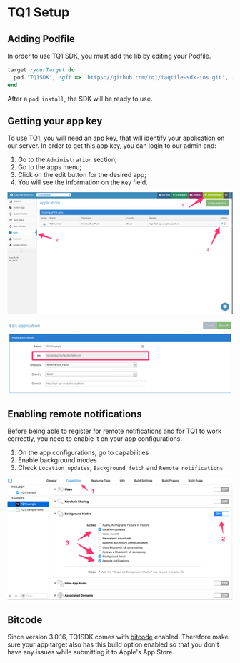 # TQ1 Setup

## Adding Podfile
In order to use TQ1 SDK, you must add the lib by editing your Podfile.

```ruby
target :yourTarget do
  pod 'TQ1SDK', :git => 'https://github.com/tq1/taqtile-sdk-ios.git', :tag => '3.0.13-no-tracking'
end
```

After a `pod install`, the SDK will be ready to use.

## Getting your app key
To use TQ1, you will need an app key, that will identify your application on our server. In order to get this app key, you can login to our admin and:

1. Go to the `Administration` section;
2. Go to the apps menu;
3. Click on the edit button for the desired app;
4. You will see the information on the `Key` field.

![](../images/app-key-1.png)

![](../images/app-key-2.png)

## Enabling remote notifications
Before being able to register for remote notifications and for TQ1 to work correctly, you need to enable it on your app configurations:

1. On the app configurations, go to capabilities
2. Enable background modes
3. Check `Location updates`, `Background fetch` and `Remote notifications`

![](../images/capablities.png)

## Bitcode
Since version 3.0.16, TQ1SDK comes with [bitcode](https://developer.apple.com/library/tvos/documentation/IDEs/Conceptual/AppDistributionGuide/AppThinning/AppThinning.html) enabled. Therefore make sure your app target also has this build option enabled so that you don't have any issues while submitting it to Apple's App Store.